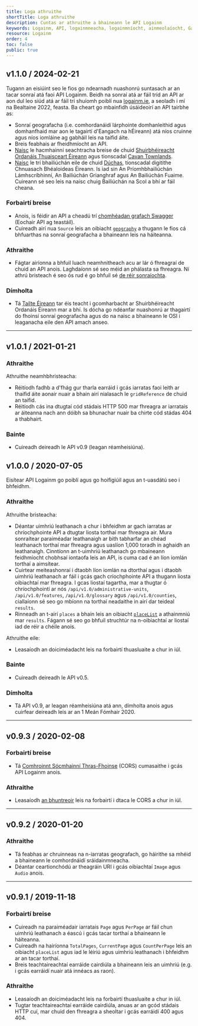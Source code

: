 ```yaml
---
title: Loga athruithe
shortTitle: Loga athruithe
description: Cuntas ar athruithe a bhaineann le API Logainm
keywords: Logainm, API, logainmneacha, logainmníocht, ainmeolaíocht, Gaeilge, Fiontar & Scoil na Gaeilge, DCU
resource: Logainm
order: 4
toc: false
public: true
---
```


## **v1.1.0** / 2024-02-21

Tugann an eisiúint seo le fios go ndearnadh nuashonrú suntasach ar an tacar sonraí atá faoi API Logainm. Beidh na sonraí atá ar fáil tríd an API ar aon dul leo siúd atá ar fáil trí shuíomh poiblí nua [logainm.ie](https://www.logainm.ie), a seoladh i mí na Bealtaine 2022, feasta. Ba cheart go mbainfidh úsáideoirí an API tairbhe as:

- Sonraí geografacha (i.e. comhordanáidí lárphointe domhanleithid agus domhanfhaid mar aon le tagairtí d'Eangach na hÉireann) atá níos cruinne agus níos iomláine ag gabháil leis na taifid áite.
- Breis feabhais ar fheidhmíocht an API.
- [Naisc](/ga/data/logainm/v1.1/data#link) le hacmhainní seachtracha breise de chuid [Shuirbhéireacht Ordanáis Thuaisceart Éireann](https://www.nidirect.gov.uk/campaigns/ordnance-survey-of-northern-ireland) agus tionscadal [Cavan Townlands](https://cavantownlands.com/).
- [Naisc](/ga/data/logainm/v1.1/data#folklorelink) le trí bhailiúchán eile de chuid [Dúchas](https://www.duchas.ie), tionscadal digitithe Chnuasach Bhéaloideas Éireann. Is iad sin An Príomhbhailiúchán Lámhscríbhinní, An Bailiúchán Grianghraf agus An Bailiúchán Fuaime. Cuireann sé seo leis na naisc chuig Bailiúchán na Scol a bhí ar fáil cheana.

### Forbairtí breise

- Anois, is féidir an API a cheadú trí [chomhéadan grafach Swagger](https://www.logainm.ie/api/swagger/index.html) (Eochair API ag teastáil).
- Cuireadh airí nua `Source` leis an oibiacht [`geography`](/ga/data/logainm/v1.1/data#geography) a thugann le fios cá bhfuarthas na sonraí geografacha a bhaineann leis na háiteanna.

### Athraithe

- Fágtar airíonna a bhfuil luach neamhnitheach acu ar lár ó fhreagraí de chuid an API anois. Laghdaíonn sé seo méid an phálasta sa fhreagra. Ní athrú bristeach é seo ós rud é go bhfuil sé [de réir sonraíochta](/ga/data/logainm/v1.1/data).

### Dímholta

- Tá [Tailte Éireann](https://tailte.ie/) tar éis teacht i gcomharbacht ar Shuirbhéireacht Ordanáis Éireann mar a bhí. Is dócha go ndéanfar nuashonrú ar thagairtí do fhoinsí sonraí geografacha agus do na naisc a bhaineann le OSI i leaganacha eile den API amach anseo.

---

## **v1.0.1** / 2021-01-21

### Athraithe

Athruithe neamhbhristeacha:

- Réitíodh fadhb a d'fhág gur tharla earráid i gcás iarratas faoi leith ar thaifid áite aonair nuair a bhain airí nialasach le `gridReference` de chuid an taifid.
- Réitíodh cás ina dtugtaí cód stádais HTTP 500 mar fhreagra ar iarratais ar áiteanna nach ann dóibh sa bhunachar nuair ba chirte cód stádas 404 a thabhairt.

### Bainte

- Cuireadh deireadh le API v0.9 (leagan réamheisiúna).

## **v1.0.0** / 2020-07-05

Eisítear API Logainm go poiblí agus go hoifigiúil agus an t-uasdátú seo i bhfeidhm.

### Athraithe

Athruithe bristeacha:

- Déantar uimhriú leathanach a chur i bhfeidhm ar gach iarratas ar chríochphointe API a dtugtar liosta torthaí mar fhreagra air. Mura sonraítear paraiméadar leathanaigh ar bith tabharfar an chéad leathanach torthaí mar fhreagra agus uaslíon 1,000 toradh in aghaidh an leathanaigh. Cinntíonn an t-uimhriú leathanach go mbaineann feidhmíocht chobhsaí iontaofa leis an API, is cuma cad é an líon iomlán torthaí a aimsítear.
- Cuirtear meiteashonraí i dtaobh líon iomlán na dtorthaí agus i dtaobh uimhriú leathanach ar fáil i gcás gach críochphointe API a thugann liosta oibiachtaí mar fhreagra. I gcas liostaí tagartha, mar a thugtar ó chríochphointí ar nós `/api/v1.0/administrative-units`, `/api/v1.0/features`, `/api/v1.0/glossary` agus `/api/v1.0/counties`, ciallaíonn sé seo go mbíonn na torthaí neadaithe in airí dar teideal `results`.
- Rinneadh an t-airí `places` a bhain leis an oibiacht [`placeList`](/ga/data/logainm/v1.0/data) a athainmniú mar `results`. Fágann sé seo go bhfuil struchtúr na n-oibiachtaí ar liostaí iad de réir a chéile anois.

Athruithe eile:

- Leasaíodh an doiciméadacht leis na forbairtí thuasluaite a chur in iúl.

### Bainte

- Cuireadh deireadh le API v0.5.

### Dímholta

- Tá API v0.9, ar leagan réamheisiúna atá ann, dímholta anois agus cuirfear deireadh leis ar an 1 Meán Fómhair 2020.

---

## **v0.9.3** / 2020-02-08

### Forbairtí breise

- Tá [Comhroinnt Sócmhainní Thras-Fhoinse](https://developer.mozilla.org/en-US/docs/Web/HTTP/CORS) (CORS) cumasaithe i gcás API Logainm anois.

### Athraithe

- Leasaíodh [an bhuntreoir](/ga/data/getting-started) leis na forbairtí i dtaca le CORS a chur in iúl.

---

## **v0.9.2** / 2020-01-20

### Athraithe

- Tá feabhas ar chruinneas na n-iarratas geografach, go háirithe sa mhéid a bhaineann le comhordnáidí sráidainmneacha.
- Déantar ceartionchódú ar theagráin URI i gcás oibiachtaí `Image` agus `Audio` anois.

---

## **v0.9.1** / 2019-11-18

### Forbairtí breise

- Cuireadh na paraiméadair iarratais `Page` agus `PerPage` ar fáil chun uimhriú leathanach a éascú i gcás tacar torthaí a bhaineann le háiteanna.
- Cuireadh na hairíonna `TotalPages`, `CurrentPage` agus `CountPerPage` leis an oibiacht `placeList` agus iad le léiriú agus uimhriú leathanach i bhfeidhm ar an tacar torthaí.
- Breis teachtaireachtaí earráide cairdiúla a bhaineann leis an uimhriú (e.g. i gcás earráidí nuair atá innéacs as raon).

### Athraithe

- Leasaíodh an doiciméadacht leis na forbairtí thuasluaite a chur in iúl.
- Tugtar teachtaireachtaí earráide cairdiúla, anuas ar an gcód stádais HTTP cuí, mar chuid den fhreagra a sheoltar i gcás earráidí 400 agus 404.
